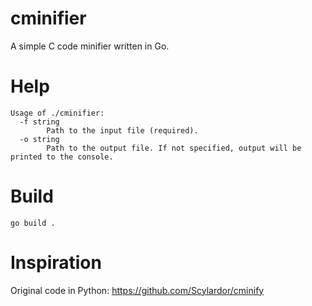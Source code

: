 # cminifier
A simple C code minifier written in Go.

# Help

```
Usage of ./cminifier:
  -f string
        Path to the input file (required).
  -o string
        Path to the output file. If not specified, output will be printed to the console.
```

# Build

```
go build .
```

# Inspiration
Original code in Python: https://github.com/Scylardor/cminify
